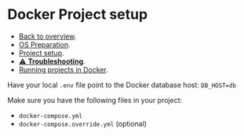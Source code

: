 # Docker Project setup

- [Back to overview](../README.md).
- [OS Preparation](../os-setup/README.md).
- [Project setup](../project-setup/README.md).
- [⚠️ **Troubleshooting**](../troubleshooting/README.md).
- [Running projects in Docker](../running/README.md).


Have your local `.env` file point to the Docker database host:
  `DB_HOST=db`


Make sure you have the following files in your project:

- `docker-compose.yml`
- `docker-compose.override.yml` (optional)
